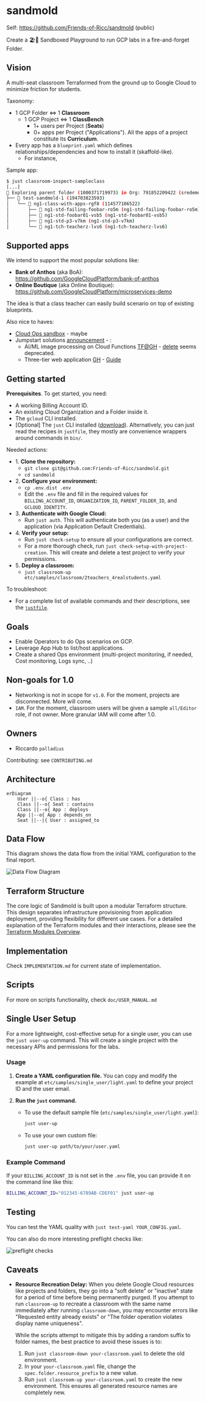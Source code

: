 # sandmold

Self: https://github.com/Friends-of-Ricc/sandmold (public)

Create a 🏖️🎲 Sandboxed Playground to run GCP labs in a fire-and-forget Folder.

## Vision

A multi-seat classroom Terraformed from the ground up to Google Cloud to minimize friction for students.

Taxonomy:

* 1 GCP Folder <=> 1 **Classroom**
  * 1 GCP Project <=> 1 **ClassBench**
    * 1+ users per Project (**Seats**)
    * 0+ apps per Project ("Applications"). All the apps of a project constitute its **Curriculum**.
* Every app has a `blueprint.yaml` which defines relationships/dependencies and how to install it (skaffold-like).
    * For instance,

Sample app:


```bash
$ just classroom-inspect-sampleclass
[...]
🌳 Exploring parent folder (1000371719973) in Org: 791852209422 (sredemo.dev)
├── 📁 test-sandmold-1 (194703823593)
│   └── 📁 ng1-class-with-apps-rgf8 (114577106522)
│       ├── 🧩 ng1-std-failing-foobar-ro5m (ng1-std-failing-foobar-ro5m)
│       ├── 🧩 ng1-std-foobar01-vsb5 (ng1-std-foobar01-vsb5)
│       ├── 🧩 ng1-std-p3-v7km (ng1-std-p3-v7km)
│       └── 🧩 ng1-tch-teacherz-lvs6 (ng1-tch-teacherz-lvs6)
```

## Supported apps

We intend to support the most popular solutions like:
* **Bank of Anthos** (aka BoA): https://github.com/GoogleCloudPlatform/bank-of-anthos
* **Online Boutique** (aka Online Boutique): https://github.com/GoogleCloudPlatform/microservices-demo

The idea is that a class teacher can easily build scenario on top of existing blueprints.

Also nice to haves:

* [Cloud Ops sandbox](https://github.com/GoogleCloudPlatform/cloud-ops-sandbox) - maybe
* Jumpstart solutions [announcement](https://cloud.google.com/blog/products/application-modernization/introducing-google-cloud-jump-start-solutions) - :
  * AI/ML image processing on Cloud Functions [TF@GH](https://github.com/GoogleCloudPlatform/terraform-ml-image-annotation-gcf/tree/sic-jss/infra) - [delete](https://cloud.google.com/architecture/ai-ml/image-processing-cloud-functions?_gl=1*18ivjg4*_ga*MTU4NDM3ODU4My4xNzUxMzU5MDE2*_ga_WH2QY8WWF5*czE3NTEzNjQ0NzAkbzIkZzEkdDE3NTEzNjQ0NzMkajU3JGwwJGgw) seems deprecated.
  * Three-tier web application [GH](https://github.com/GoogleCloudPlatform/terraform-google-three-tier-web-app/tree/sic-jss-3) - [Guide](https://cloud.google.com/architecture/application-development/three-tier-web-app?_gl=1*1vwq5ks*_ga*MTU4NDM3ODU4My4xNzUxMzU5MDE2*_ga_WH2QY8WWF5*czE3NTEzNjQ0NzAkbzIkZzEkdDE3NTEzNjQ2MTgkajEyJGwwJGgw)

## Getting started

**Prerequisites**. To get started, you need:

* A working Billing Account ID.
* An existing Cloud Organization and a Folder inside it.
* The `gcloud` CLI installed.
* [Optional] The `just` CLI installed ([download](https://github.com/casey/just)). Alternatively, you can just read the recipes in `justfile`, they mostly are convenience wrappers around commands in `bin/`.

Needed actions:

* 1\. **Clone the repository:**
  * `git clone git@github.com:Friends-of-Ricc/sandmold.git`
  * `cd sandmold`
* 2\. **Configure your environment:**
  * `cp .env.dist .env`
  * Edit the `.env` file and fill in the required values for `BILLING_ACCOUNT_ID`, `ORGANIZATION_ID`, `PARENT_FOLDER_ID`, and `GCLOUD_IDENTITY`.
* 3\. **Authenticate with Google Cloud:**
  * Run `just auth`. This will authenticate both you (as a user) and the application (via Application Default Credentials).
* 4\. **Verify your setup:**
  * Run `just check-setup` to ensure all your configurations are correct.
  * For a more thorough check, run `just check-setup-with-project-creation`. This will create and delete a test project to verify your permissions.
* 5\. **Deploy a classroom:**
  * `just classroom-up etc/samples/classroom/2teachers_4realstudents.yaml`

To troubleshoot:

* For a complete list of available commands and their descriptions, see the [`justfile`](./justfile).

## Goals

* Enable Operators to do Ops scenarios on GCP.
* Leverage  App Hub to list/host applications.
* Create a shared Ops environment (multi-project monitoring, if needed, Cost monitoring, Logs sync, ..)

## Non-goals for 1.0

* Networking is not in scope for `v1.0`. For the moment, projects are disconnected. More will come.
* `IAM`. For the moment, classroom users will be given a sample `all/Editor` role, if not owner. More granular IAM will come after 1.0.

## Owners

* Riccardo `palladius`

Contributing: see `CONTRIBUTING.md`

## Architecture

```mermaid
erDiagram
    User ||--o{ Class : has
    Class ||--o{ Seat : contains
    Class ||--o{ App : deploys
    App ||--o{ App : depends_on
    Seat ||--|{ User : assigned_to
```

## Data Flow

This diagram shows the data flow from the initial YAML configuration to the final report.

![Data Flow Diagram](doc/data_flow_diagram.png)

## Terraform Structure

The core logic of Sandmold is built upon a modular Terraform structure. This design separates infrastructure provisioning from application deployment, providing flexibility for different use cases. For a detailed explanation of the Terraform modules and their interactions, please see the [Terraform Modules Overview](doc/TERRAFORM_MODULES.md).

## Implementation

Check `IMPLEMENTATION.md` for current state of implementation.

## Scripts

For more on scripts functionality, check `doc/USER_MANUAL.md`

## Single User Setup

For a more lightweight, cost-effective setup for a single user, you can use the `just user-up` command. This will create a single project with the necessary APIs and permissions for the labs.

### Usage

1.  **Create a YAML configuration file.** You can copy and modify the example at `etc/samples/single_user/light.yaml` to define your project ID and the user email.

2.  **Run the `just` command.**
    *   To use the default sample file (`etc/samples/single_user/light.yaml`):
        ```bash
        just user-up
        ```
    *   To use your own custom file:
        ```bash
        just user-up path/to/your/user.yaml
        ```

### Example Command

If your `BILLING_ACCOUNT_ID` is not set in the `.env` file, you can provide it on the command line like this:

```bash
BILLING_ACCOUNT_ID="012345-6789AB-CDEF01" just user-up
```

## Testing

You can test the YAML quality with `just test-yaml YOUR_CONFIG.yaml`.

You can also do more interesting preflight checks like:

![preflight checks](doc/preflight-check-screenshot.png)

## Caveats

*   **Resource Recreation Delay:** When you delete Google Cloud resources like projects and folders, they go into a "soft delete" or "inactive" state for a period of time before being permanently purged. If you attempt to run `classroom-up` to recreate a classroom with the same name immediately after running `classroom-down`, you may encounter errors like "Requested entity already exists" or "The folder operation violates display name uniqueness".

    While the scripts attempt to mitigate this by adding a random suffix to folder names, the best practice to avoid these issues is to:
    1.  Run `just classroom-down your-classroom.yaml` to delete the old environment.
    2.  In your `your-classroom.yaml` file, change the `spec.folder.resource_prefix` to a new value.
    3.  Run `just classroom-up your-classroom.yaml` to create the new environment. This ensures all generated resource names are completely new.
